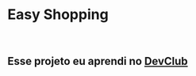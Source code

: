 <h1>Easy Shopping</h1>
<br>
<h2>Esse projeto eu aprendi no <a href="https://rodolfomori.com.br/devclub/">DevClub</a></h2>
